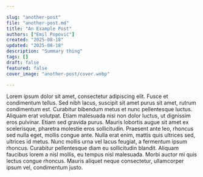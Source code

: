 ```yaml
---

slug: "another-post"
file: "another-post.md"
title: "An Example Post"
authors: ["Emil Popović"]
created: "2025-08-18"
updated: "2025-08-18"
description: "Summary thing"
tags: []
draft: false
featured: false
cover_image: "another-post/cover.webp"

---
```


Lorem ipsum dolor sit amet, consectetur adipiscing elit. Fusce et condimentum tellus. Sed nibh lacus, suscipit sit amet purus sit amet, rutrum condimentum est. Curabitur bibendum metus et nunc pellentesque luctus. Aliquam erat volutpat. Etiam malesuada nisi non dolor luctus, ut dignissim eros pulvinar. Etiam sed gravida purus. Mauris lobortis augue sit amet ex scelerisque, pharetra molestie eros sollicitudin. Praesent ante leo, rhoncus sed nulla eget, mollis congue ante. Nulla erat enim, mattis quis ultrices sed, ultrices id metus. Nunc mollis urna vel lacus feugiat, a fermentum ipsum rhoncus. Curabitur pellentesque diam eu sollicitudin blandit. Aliquam faucibus lorem a nisl mollis, eu tempus nisl malesuada. Morbi auctor mi quis lectus congue rhoncus. Mauris aliquet neque consectetur, ullamcorper ipsum vel, condimentum justo.

